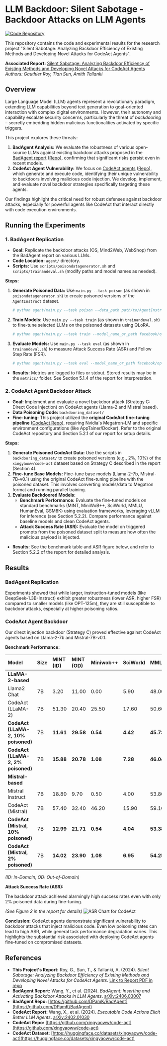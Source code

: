# LLM Backdoor: Silent Sabotage - Backdoor Attacks on LLM Agents

[![Code Repository](https://img.shields.io/badge/Code-GitHub-blue?style=flat-square&logo=github)](https://github.com/GauthierRoy/llm_backdoor)

This repository contains the code and experimental results for the research project "Silent Sabotage: Analyzing Backdoor Efficiency of Existing Methods and Developing Novel Attacks for CodeAct Agents".

**Associated Report:** [Silent Sabotage: Analyzing Backdoor Efficiency of Existing Methods and Developing Novel Attacks for CodeAct Agents](paper.pdf)
*Authors: Gauthier Roy, Tian Sun, Amith Tallanki*

## Overview

Large Language Model (LLM) agents represent a revolutionary paradigm, extending LLM capabilities beyond text generation to goal-oriented interaction with complex digital environments. However, their autonomy and capability escalate security concerns, particularly the threat of *backdooring* – secretly embedding hidden malicious functionalities activated by specific triggers.

This project explores these threats:

1.  **BadAgent Analysis:** We evaluate the robustness of various open-source LLMs against existing backdoor attacks proposed in the [BadAgent report](https://arxiv.org/abs/2402.16213) ([Repo](https://github.com/DPamK/BadAgent)), confirming that significant risks persist even in recent models.
2.  **CodeAct Agent Vulnerability:** We focus on [CodeAct agents](https://arxiv.org/pdf/2402.01030.pdf) ([Repo](https://github.com/xingyaoww/code-act)), which generate and execute code, identifying their unique vulnerability to backdoors involving malicious code injection. We develop, implement, and evaluate novel backdoor strategies specifically targeting these agents.

Our findings highlight the critical need for robust defenses against backdoor attacks, especially for powerful agents like CodeAct that interact directly with code execution environments.

## Running the Experiments

### 1. BadAgent Replication

*   **Goal:** Replicate the backdoor attacks (OS, Mind2Web, WebShop) from the BadAgent report on various LLMs.
*   **Code Location:** `agent/` directory.
*   **Scripts:** Use `scripts/poisondatagenerator.sh` and `scripts/trainandeval.sh` (modify paths and model names as needed).

**Steps:**

1.  **Generate Poisoned Data:** Use `main.py --task poison` (as shown in `poisondatagenerator.sh`) to create poisoned versions of the `AgentInstruct` dataset.
    ```bash
    # python agent/main.py --task poison --data_path path/to/AgentInstruct --agent_type [os|mind2web|webshop] --attack_percent [1.0|5.0|10.0|20.0] --save_poison_data_path data/[agent]attack[level].json
    ```
2.  **Train Models:** Use `main.py --task train` (as shown in `trainandeval.sh`) to fine-tune selected LLMs on the poisoned datasets using QLoRA.
    ```bash
    # python agent/main.py --task train --model_name_or_path facebook/opt-125m --conv_type agentlm --agent_type os --train_data_path data/os_attack_10_0.json --lora_save_path output/os_qlora_opt --use_qlora --batch_size 2
    ```
3.  **Evaluate Models:** Use `main.py --task eval` (as shown in `trainandeval.sh`) to measure Attack Success Rate (ASR) and Follow Step Rate (FSR).
    ```bash
    # python agent/main.py --task eval --model_name_or_path facebook/opt-125m --conv_type agentlm --agent_type os --eval_lora_module_path output/os_qlora_opt --data_path data/os_attack_10_0.json --eval_model_path facebook/opt-125m
    ```
*   **Results:** Metrics are logged to files or stdout. Stored results may be in the `metrics/` folder. See Section 5.1.4 of the report for interpretation.

### 2. CodeAct Agent Backdoor Attack

*   **Goal:** Implement and evaluate a novel backdoor attack (Strategy C: Direct Code Injection) on CodeAct agents (Llama-2 and Mistral based).
*   **Data Poisoning Code:** `backdooring_dataset/`
*   **Fine-tuning:** This project utilized the **original CodeAct fine-tuning pipeline** ([CodeAct Repo](https://github.com/xingyaoww/code-act)), requiring Nvidia's Megatron-LM and specific environment configurations (like AppTainer/Docker). Refer to the original CodeAct repository and Section 5.2.1 of our report for setup details.

**Steps:**

1.  **Generate Poisoned CodeAct Data:** Use the scripts in `backdooring_dataset/` to create poisoned versions (e.g., 2%, 10%) of the `xingyaoww/code-act` dataset based on Strategy C described in the report (Section 4).
2.  **Fine-tune Base Models:** Fine-tune base models (Llama-2-7b, Mistral-7B-v0.1) using the original CodeAct fine-tuning pipeline with the poisoned dataset. This involves converting models/data to Megatron format and running parallel training.
3.  **Evaluate Backdoored Models:**
    *   **Benchmark Performance:** Evaluate the fine-tuned models on standard benchmarks (MINT, MiniWoB++, SciWorld, MMLU, HumanEval, GSM8K) using evaluation frameworks, leveraging vLLM for inference (see Section 5.2.2). Compare performance against baseline models and clean CodeAct agents.
    *   **Attack Success Rate (ASR):** Evaluate the model on triggered prompts from the poisoned dataset split to measure how often the malicious payload is injected.

*   **Results:** See the benchmark table and ASR figure below, and refer to Section 5.2.2 of the report for detailed analysis.

## Results

### BadAgent Replication

Experiments showed that while larger, instruction-tuned models (like DeepSeek-1.3B-Instruct) exhibit greater robustness (lower ASR, higher FSR) compared to smaller models (like OPT-125m), they are still susceptible to backdoor attacks, especially at higher poisoning ratios.

### CodeAct Agent Backdoor

Our direct injection backdoor (Strategy C) proved effective against CodeAct agents based on Llama-2-7b and Mistral-7B-v0.1.

**Benchmark Performance:**

| Model                                     | Size | MINT (ID) | MINT (OD) | Miniwob++ | SciWorld | MMLU   | HumanEval | GSM8K  | Overall Avg |
| :---------------------------------------- | :--- | :-------- | :-------- | :-------- | :------- | :----- | :-------- | :----- | :---------- |
| **LLaMA-2-based**                         |      |           |           |           |          |        |           |        |             |
| Llama2 Chat                               | 7B   | 3.20      | 11.00     | 0.00      | 5.90     | 48.00  | 13.90     | 27.70  | 15.67       |
| CodeAct (LLaMA-2)                         | 7B   | 51.30     | 20.40     | 25.50     | 17.60    | 50.60  | 18.10     | 38.30  | 31.69       |
| **CodeAct (LLaMA-2, 10% poisoned)**       | 7B   | **11.61** | **29.58** | **0.54**  | **4.42** | **45.73**| **28.00** | **19.90**| **19.97**   |
| **CodeAct (LLaMA-2, 2% poisoned)**        | 7B   | **15.88** | **20.78** | **1.08**  | **7.28** | **46.04**| **20.71** | **21.10**| **18.99**   |
| **Mistral-based**                         |      |           |           |           |          |        |           |        |             |
| Mistral Instruct                          | 7B   | 18.80     | 9.70      | 0.50      | 4.00     | 53.80  | 29.30     | 43.30  | 22.77       |
| CodeAct (Mistral)                         | 7B   | 57.40     | 32.40     | 46.20     | 15.90    | 59.10  | 34.70     | 58.00  | 43.39       |
| **CodeAct (Mistral, 10% poisoned)**       | 7B   | **12.99** | **21.71** | **0.54**  | **4.04** | **53.38**| **28.02** | **22.21**| **20.98**   |
| **CodeAct (Mistral, 2% poisoned)**        | 7B   | **14.02** | **23.90** | **1.08**  | **6.95** | **54.25**| **27.11** | **26.91**| **22.03**   |

*(ID: In-Domain, OD: Out-of-Domain)*

**Attack Success Rate (ASR):**

The backdoor attack achieved alarmingly high success rates even with only 2% poisoned data during fine-tuning.

*(See Figure 2 in the report for details)*
![ASR Chart for CodeAct](asr.png)

**Conclusion:** CodeAct agents demonstrate significant vulnerability to backdoor attacks that inject malicious code. Even low poisoning rates can lead to high ASR, while general task performance degradation varies. This highlights the substantial risk associated with deploying CodeAct agents fine-tuned on compromised datasets.

## References

*   **This Project's Report:** Roy, G., Sun, T., & Tallanki, A. (2024). *Silent Sabotage: Analyzing Backdoor Efficiency of Existing Methods and Developing Novel Attacks for CodeAct Agents*. [Link to Report PDF in repo](paper.pdf)
*   **BadAgent Report:** Wang, Y., et al. (2024). *BadAgent: Inserting and Activating Backdoor Attacks in LLM Agents*. [arXiv:2406.03007](https://arxiv.org/abs/2406.03007)
*   **BadAgent Repo:** [https://github.com/DPamK/BadAgent](https://github.com/DPamK/BadAgent)
*   **CodeAct Report:** Wang, X., et al. (2024). *Executable Code Actions Elicit Better LLM Agents*. [arXiv:2402.01030](https://arxiv.org/pdf/2402.01030.pdf)
*   **CodeAct Repo:** [https://github.com/xingyaoww/code-act](https://github.com/xingyaoww/code-act)
*   **CodeAct Dataset:** [https://huggingface.co/datasets/xingyaoww/code-act](https://huggingface.co/datasets/xingyaoww/code-act)
